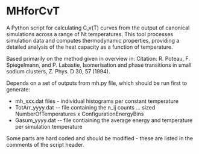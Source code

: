 # MHforCvT
A Python script for calculating  C_v(T) curves from the output of canonical simulations across a range of Nt temperatures. This tool processes simulation data and computes thermodynamic properties, providing a detailed analysis of the heat capacity as a function of temperature.  

Based primarily on the method given in overview in:  Citation: R. Poteau, F. Spiegelmann, and P. Labastie, Isomerisation and phase transitions in small sodium clusters, Z. Phys. D 30, 57 (1994).

Depends on a set of outputs from mh.py file, which should be run first to generate:
  - mh_xxx.dat files - individual histograms per constant temperature
  - TotArr_yyyy.dat -- file containing the n_ij counts ... sized NumberOfTemperatures x ConfigurationEnergyBins
  - Gasum_yyyy.dat -- file contiaining the average energy and temperature per simulation temperature
    
Some parts are hard coded and should be modified - these are listed in the comments of the script header.
